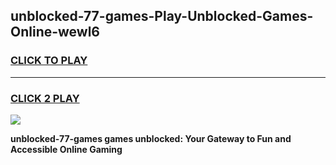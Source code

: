 
## unblocked-77-games-Play-Unblocked-Games-Online-wewl6
<h3>
<a href="https://premium76.site?title=unblocked-77-games&ref=25A">CLICK TO PLAY</a></h3>
<hr>

<h3>
<a href="https://premium76.site?title=unblocked-77-games&ref=25A">CLICK 2 PLAY</a>
  
</h3>

<a href="https://premium76.site?title=unblocked-77-games&ref=25A"><img src="https://clearcache.store/games.png"></a>


**unblocked-77-games games unblocked: Your Gateway to Fun and Accessible Online Gaming**
